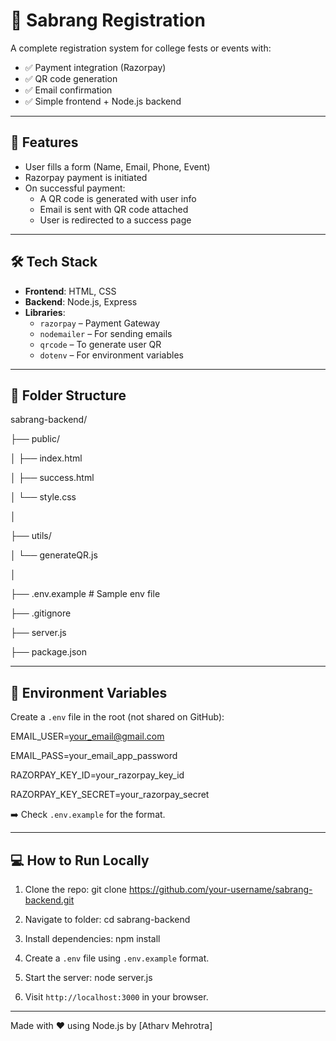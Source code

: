 # 🎉 Sabrang Registration 

A complete registration system for college fests or events with:

- ✅ Payment integration (Razorpay)
- ✅ QR code generation
- ✅ Email confirmation
- ✅ Simple frontend + Node.js backend

---

## 🚀 Features

- User fills a form (Name, Email, Phone, Event)
- Razorpay payment is initiated
- On successful payment:
  - A QR code is generated with user info
  - Email is sent with QR code attached
  - User is redirected to a success page

---

## 🛠 Tech Stack

- **Frontend**: HTML, CSS
- **Backend**: Node.js, Express
- **Libraries**:
  - `razorpay` – Payment Gateway
  - `nodemailer` – For sending emails
  - `qrcode` – To generate user QR
  - `dotenv` – For environment variables

---

## 📁 Folder Structure

sabrang-backend/

├── public/

│ ├── index.html

│ ├── success.html

│ └── style.css

│

├── utils/

│ └── generateQR.js

│

├── .env.example # Sample env file

├── .gitignore

├── server.js

├── package.json


---

## 🔐 Environment Variables

Create a `.env` file in the root (not shared on GitHub):

EMAIL_USER=your_email@gmail.com

EMAIL_PASS=your_email_app_password

RAZORPAY_KEY_ID=your_razorpay_key_id

RAZORPAY_KEY_SECRET=your_razorpay_secret

➡️ Check `.env.example` for the format.

---

## 💻 How to Run Locally

1. Clone the repo: git clone https://github.com/your-username/sabrang-backend.git

2. Navigate to folder: cd sabrang-backend

3. Install dependencies: npm install

4. Create a `.env` file using `.env.example` format.

5. Start the server:
node server.js

6. Visit `http://localhost:3000` in your browser.

---

Made with ❤️ using Node.js by [Atharv Mehrotra]
